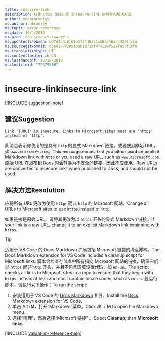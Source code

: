 ```yaml
---
title: insecure-link
description: 有关 Docs 生成问题 insecure-link 的解释和解决方法
author: meganbradley
ms.author: mbradley
ms.topic: error-reference
ms.date: 10/1/2019
ms.prod: non-product-specific
ms.openlocfilehash: b97d4c4a0f61e5f3448331a56fe4bde442ff1cca
ms.sourcegitcommit: 0cb0177c209abab1a72af4f411ef527fa5cf10f9
ms.translationtype: HT
ms.contentlocale: zh-CN
ms.lasthandoff: 10/16/2019
ms.locfileid: "72379508"
---
```

# <a name="insecure-link"></a><span data-ttu-id="a7189-103">insecure-link</span><span class="sxs-lookup"><span data-stu-id="a7189-103">insecure-link</span></span>

[!INCLUDE [suggestion-note](includes/suggestion-note.md)]

## <a name="suggestion"></a><span data-ttu-id="a7189-104">建议</span><span class="sxs-lookup"><span data-stu-id="a7189-104">Suggestion</span></span>

`Link '{URL}' is insecure. Links to Microsoft sites must use 'https' instead of 'http'.`

<span data-ttu-id="a7189-105">此消息表示你使用的是具有 `http` 的显式 Markdown 链接，或者使用原始 URL，如 `www.microsoft.com`。</span><span class="sxs-lookup"><span data-stu-id="a7189-105">This message means that you either used an explicit Markdown link with `http` or you used a raw URL, such as `www.microsoft.com`.</span></span> <span data-ttu-id="a7189-106">原始 URL 在发布到 Docs 时会转换为不安全的链接，因此不应使用。</span><span class="sxs-lookup"><span data-stu-id="a7189-106">Raw URLs are converted to insecure links when published to Docs, and should not be used.</span></span>

## <a name="resolution"></a><span data-ttu-id="a7189-107">解决方法</span><span class="sxs-lookup"><span data-stu-id="a7189-107">Resolution</span></span>

<span data-ttu-id="a7189-108">应将所有 URL 更改为使用 `https` 而非 `http` 的 Microsoft 网站。</span><span class="sxs-lookup"><span data-stu-id="a7189-108">Change all URLs to Microsoft sites to use `https` instead of `http`.</span></span>

<span data-ttu-id="a7189-109">如果链接是原始 URL，请将其更改为以 `https` 开头的显式 Markdown 链接。</span><span class="sxs-lookup"><span data-stu-id="a7189-109">If your link is a raw URL, change it to an explicit Markdown link beginning with `https`.</span></span>

> [!TIP]
> <span data-ttu-id="a7189-110">适用于 VS Code 的 Docs Markdown 扩展包括 Microsoft 链接的清理脚本。</span><span class="sxs-lookup"><span data-stu-id="a7189-110">The Docs Markdown extension for VS Code includes a cleanup script for Microsoft links.</span></span> <span data-ttu-id="a7189-111">脚本会检查存储库中所有指向 Microsoft 网站的链接，确保它们以 `https` 而非 `http` 开头，并且不包含区域设置代码，如 `en-us`。</span><span class="sxs-lookup"><span data-stu-id="a7189-111">The script checks all links to Microsoft sites in a repo to ensure that they begin with `https` instead of `http` and don't contain locale codes, such as `en-us`.</span></span> <span data-ttu-id="a7189-112">要运行脚本，请执行以下操作：</span><span class="sxs-lookup"><span data-stu-id="a7189-112">To run the script:</span></span>
>
> 1. <span data-ttu-id="a7189-113">安装适用于 VS Code 的 [Docs Markdown](https://marketplace.visualstudio.com/items?itemName=docsmsft.docs-markdown) 扩展。</span><span class="sxs-lookup"><span data-stu-id="a7189-113">Install the [Docs Markdown](https://marketplace.visualstudio.com/items?itemName=docsmsft.docs-markdown) extension for VS Code.</span></span>
> 1. <span data-ttu-id="a7189-114">单击 Alt+M，打开“Markdown”菜单。</span><span class="sxs-lookup"><span data-stu-id="a7189-114">Click alt + M to open the Markdown menu.</span></span>
> 1. <span data-ttu-id="a7189-115">选择“清理”，然后选择“Microsoft 链接”   。</span><span class="sxs-lookup"><span data-stu-id="a7189-115">Select **Cleanup**, then **Microsoft links**.</span></span>

<!--make sure to add this file to your includes folder and verify the path-->
[!INCLUDE [validation-reference-help](includes/validation-reference-help.md)]
